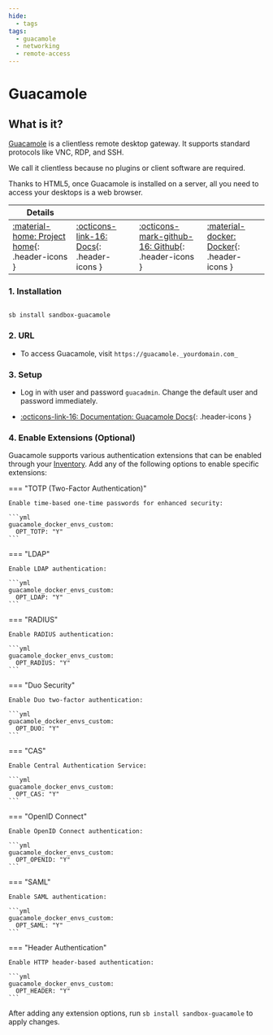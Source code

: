 ```yaml
---
hide:
  - tags
tags:
  - guacamole
  - networking
  - remote-access
---
```


# Guacamole

## What is it?

[Guacamole](https://guacamole.apache.org/) is a clientless remote desktop gateway. It supports standard protocols like VNC, RDP, and SSH.

We call it clientless because no plugins or client software are required.

Thanks to HTML5, once Guacamole is installed on a server, all you need to access your desktops is a web browser.

| Details     |             |             |             |
|-------------|-------------|-------------|-------------|
| [:material-home: Project home](https://guacamole.apache.org/){: .header-icons } | [:octicons-link-16: Docs](https://guacamole.apache.org/doc/gug/){: .header-icons } | [:octicons-mark-github-16: Github](https://www.github.com/jason-bean/docker-guacamole){: .header-icons } | [:material-docker: Docker](https://hub.docker.com/r/jasonbean/guacamole){: .header-icons }|

### 1. Installation

``` shell

sb install sandbox-guacamole

```

### 2. URL

- To access Guacamole, visit `https://guacamole._yourdomain.com_`

### 3. Setup

- Log in with user and password `guacadmin`. Change the default user and password immediately.

- [:octicons-link-16: Documentation: Guacamole Docs](https://guacamole.apache.org/doc/gug/){: .header-icons }

### 4. Enable Extensions (Optional)

Guacamole supports various authentication extensions that can be enabled through your [Inventory](https://docs.saltbox.dev/saltbox/inventory/). Add any of the following options to enable specific extensions:

=== "TOTP (Two-Factor Authentication)"

    Enable time-based one-time passwords for enhanced security:

    ```yml
    guacamole_docker_envs_custom:
      OPT_TOTP: "Y"
    ```

=== "LDAP"

    Enable LDAP authentication:

    ```yml
    guacamole_docker_envs_custom:
      OPT_LDAP: "Y"
    ```

=== "RADIUS"

    Enable RADIUS authentication:

    ```yml
    guacamole_docker_envs_custom:
      OPT_RADIUS: "Y"
    ```

=== "Duo Security"

    Enable Duo two-factor authentication:

    ```yml
    guacamole_docker_envs_custom:
      OPT_DUO: "Y"
    ```

=== "CAS"

    Enable Central Authentication Service:

    ```yml
    guacamole_docker_envs_custom:
      OPT_CAS: "Y"
    ```

=== "OpenID Connect"

    Enable OpenID Connect authentication:

    ```yml
    guacamole_docker_envs_custom:
      OPT_OPENID: "Y"
    ```

=== "SAML"

    Enable SAML authentication:

    ```yml
    guacamole_docker_envs_custom:
      OPT_SAML: "Y"
    ```

=== "Header Authentication"

    Enable HTTP header-based authentication:

    ```yml
    guacamole_docker_envs_custom:
      OPT_HEADER: "Y"
    ```

After adding any extension options, run `sb install sandbox-guacamole` to apply changes.

